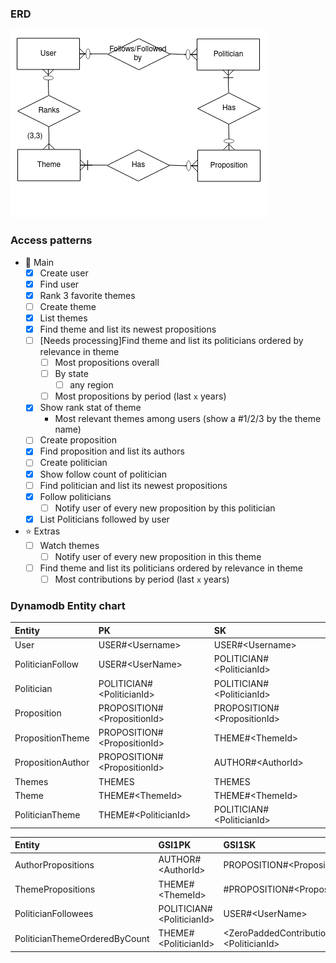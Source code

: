 ### ERD

![erd](assets/ERD.png)

### Access patterns

- :dart: Main
  - [x] Create user
  - [x] Find user
  - [x] Rank 3 favorite themes
  - [ ] Create theme
  - [x] List themes
  - [X] Find theme and list its newest propositions
  - [ ] [Needs processing]Find theme and list its politicians ordered by relevance in theme
    - [ ] Most propositions overall
    - [ ] By state
      - [ ] any region
    - [ ] Most propositions by period (last `x` years)
  - [x] Show rank stat of theme
    - Most relevant themes among users (show a #1/2/3 by the theme name)
  - [ ] Create proposition
  - [x] Find proposition and list its authors
  - [ ] Create politician
  - [x] Show follow count of politician
  - [ ] Find politician and list its newest propositions
  - [x] Follow politicians
    - [ ] Notify user of every new proposition by this politician
  - [x] List Politicians followed by user
- :star: Extras
  - [ ] Watch themes
    - [ ] Notify user of every new proposition in this theme
  - [ ] Find theme and list its politicians ordered by relevance in theme
    - [ ] Most contributions by period (last `x` years)

### Dynamodb Entity chart

| Entity | PK | SK |
| :------------ |:--------------| :-----|
| User      | USER#\<Username> | USER#\<Username> |
| PoliticianFollow | USER#\<UserName>      | POLITICIAN#\<PoliticianId> |
| Politician | POLITICIAN#\<PoliticianId>      | POLITICIAN#\<PoliticianId> |
| Proposition | PROPOSITION#\<PropositionId>      | PROPOSITION#\<PropositionId> |
| PropositionTheme | PROPOSITION#\<PropositionId>      | THEME#\<ThemeId> |
| PropositionAuthor | PROPOSITION#\<PropositionId>      | AUTHOR#\<AuthorId> |
| Themes | THEMES      | THEMES |
| Theme | THEME#\<ThemeId>      | THEME#\<ThemeId> |
| PoliticianTheme | THEME#\<PoliticianId>      | POLITICIAN#\<PoliticianId> |


| Entity | GSI1PK | GSI1SK |
| :------------ |:--------------| :-----|
|AuthorPropositions | AUTHOR#\<AuthorId>| PROPOSITION#\<PropositionId>|
|ThemePropositions | THEME#\<ThemeId>| #PROPOSITION#\<PropositionId>|
|PoliticianFollowees | POLITICIAN#\<PoliticianId>      | USER#\<UserName> |
|PoliticianThemeOrderedByCount | THEME#\<PoliticianId>      | \<ZeroPaddedContributionToThemeCount>POLITICIAN#\<PoliticianId> |

<!-- | Entity | GSI2PK | GSI2SK |
| :------------ |:--------------| :-----| -->
